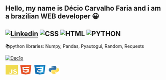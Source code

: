 Hello, my name is Décio Carvalho Faria and i am a brazilian WEB developer 😀
-----------------------------------------------------------------------------
[![Linkedin](https://img.shields.io/badge/LinkedIn-0077B5?style=for-the-badge&logo=linkedin&logoColor=white)](https://www.linkedin.com/in/decio-faria/)
![CSS](https://img.shields.io/badge/CSS3-1572B6?style=for-the-badge&logo=css3&logoColor=white)
![HTML](https://img.shields.io/badge/HTML5-E34F26?style=for-the-badge&logo=html5&logoColor=white)
![PYTHON](https://img.shields.io/badge/Python-3776AB?style=for-the-badge&logo=python&logoColor=white)
-----------------------------------------------------------------------------
📚python libraries: Numpy, Pandas, Pyautogui, Random, Requests

[![Dec1o](https://github-readme-stats.vercel.app/api/top-langs/?username=Dec1o&layout=compact)](https://github.com/anuraghazra/github-readme-stats)

<img alt="Ryan-Js" height="30" width="40" src="https://raw.githubusercontent.com/devicons/devicon/master/icons/javascript/javascript-plain.svg">
<img alt="Ryan-HTML" height="30" width="40" src="https://raw.githubusercontent.com/devicons/devicon/master/icons/html5/html5-original.svg">
<img alt="Ryan-CSS" height="30" width="40" src="https://raw.githubusercontent.com/devicons/devicon/master/icons/css3/css3-original.svg">
<img alt="Ryan-Python" height="30" width="40" src="https://raw.githubusercontent.com/devicons/devicon/master/icons/python/python-original.svg">
